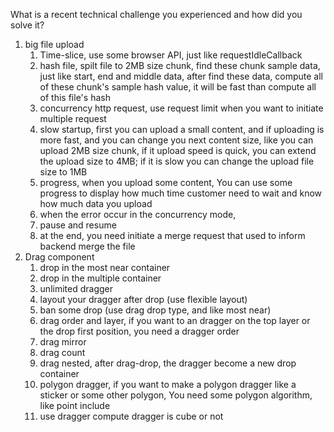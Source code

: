 What is a recent technical challenge you experienced and how did you solve it?
1. big file upload
    1. Time-slice, use some browser API, just like requestIdleCallback
    2. hash file, spilt file to 2MB size chunk, find these chunk sample data, just like start, end and middle data, after find these data, compute all of these chunk's sample hash value, it will be fast than compute all of this file's hash
    3. concurrency http request, use request limit when you want to initiate multiple request
    4. slow startup, first you can upload a small content, and if uploading is more fast, and you can change you next content size, like you can upload 2MB size chunk, if it upload speed is quick, you can extend the upload size to 4MB; if it is slow you can change the upload file size to 1MB
    5. progress, when you upload some content, You can use some progress to display how much time customer need to wait and know how much data you upload
    6. when the error occur in the concurrency mode, 
    7. pause and resume
    8. at the end, you need initiate a merge request that used to inform backend merge the file
2. Drag component
    1. drop in the most near container
    2. drop in the multiple container
    3. unlimited dragger
    4. layout your dragger after drop (use flexible layout)
    5. ban some drop (use drag drop type, and like most near)
    6. drag order and layer, if you want to an dragger on the top layer or the drop first position, you need a dragger order
    7. drag mirror
    8. drag count
    9. drag nested, after drag-drop, the dragger become a new drop container
    10. polygon dragger, if you want to make a polygon dragger like a sticker or some other polygon, You need some polygon algorithm, like point include
    11. use dragger compute dragger is cube or not

